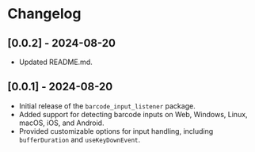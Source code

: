 # Changelog

## [0.0.2] - 2024-08-20
- Updated README.md.

## [0.0.1] - 2024-08-20
- Initial release of the `barcode_input_listener` package.
- Added support for detecting barcode inputs on Web, Windows, Linux, macOS, iOS, and Android.
- Provided customizable options for input handling, including `bufferDuration` and `useKeyDownEvent`.
